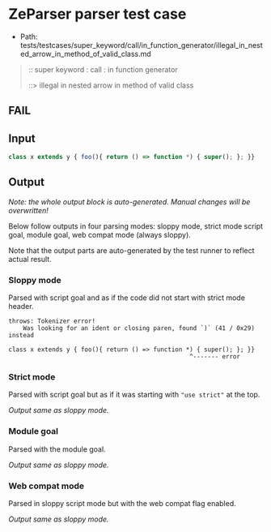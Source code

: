 # ZeParser parser test case

- Path: tests/testcases/super_keyword/call/in_function_generator/illegal_in_nested_arrow_in_method_of_valid_class.md

> :: super keyword : call : in function generator
>
> ::> illegal in nested arrow in method of valid class
## FAIL

## Input


`````js
class x extends y { foo(){ return () => function *) { super(); }; }}
`````

## Output

_Note: the whole output block is auto-generated. Manual changes will be overwritten!_

Below follow outputs in four parsing modes: sloppy mode, strict mode script goal, module goal, web compat mode (always sloppy).

Note that the output parts are auto-generated by the test runner to reflect actual result.

### Sloppy mode

Parsed with script goal and as if the code did not start with strict mode header.

`````
throws: Tokenizer error!
    Was looking for an ident or closing paren, found `)` (41 / 0x29) instead

class x extends y { foo(){ return () => function *) { super(); }; }}
                                                  ^------- error
`````

### Strict mode

Parsed with script goal but as if it was starting with `"use strict"` at the top.

_Output same as sloppy mode._

### Module goal

Parsed with the module goal.

_Output same as sloppy mode._

### Web compat mode

Parsed in sloppy script mode but with the web compat flag enabled.

_Output same as sloppy mode._
